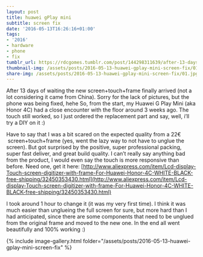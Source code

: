 ```yaml
---
layout: post
title: huawei gPlay mini
subtitle: screen fix
date: '2016-05-13T16:26:16+01:00'
tags:
- '2016'
- hardware
- phone
- fix
tumblr_url: https://rdcgomes.tumblr.com/post/144298311639/after-13-days-of-waiting-the-new
thumbnail-img: /assets/posts/2016-05-13-huawei-gplay-mini-screen-fix/01.jpg
share-img: /assets/posts/2016-05-13-huawei-gplay-mini-screen-fix/01.jpg
---
```


After 13 days of waiting the new screen+touch+frame finally arrived (not a lot considering it came from China).
Sorry for the lack of pictures, but the phone was being fixed, hehe
So, from the start, my Huawei G Play Mini (aka Honor 4C) had a close encounter with the floor around 3 weeks ago. The touch still worked, so I just ordered the replacement part and say, well, i’ll try a DIY on it :)

Have to say that I was a bit scared on the expected quality from a 22€  screen+touch+frame (yes, went the lazy way to not have to unglue the screen). But got surprised by the positive, super professional packing, super fast deliver, and great build quality. I can’t really say anything bad from the product, I would even say the touch is more responsive than before. Need one, get it here: [http://www.aliexpress.com/item/Lcd-display-Touch-screen-digitizer-with-frame-For-Huawei-Honor-4C-WHITE-BLACK-free-shipping/32450353430.html](http://www.aliexpress.com/item/Lcd-display-Touch-screen-digitizer-with-frame-For-Huawei-Honor-4C-WHITE-BLACK-free-shipping/32450353430.html)

I took around 1 hour to change it (it was my very first time). 
I think it was much easier than unglueing the full screen for sure, but more hard than I had anticipated, since there are some components that need to be unglued from the original frame and moved to the new one. In the end all went  beautifully and 100% working :)

{% include image-gallery.html folder="/assets/posts/2016-05-13-huawei-gplay-mini-screen-fix" %}
